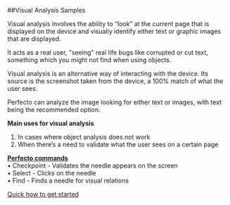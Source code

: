 ##Visual Analysis Samples 

Visual analysis involves the ability to “look” at the current page that is displayed on the device and visually identify either text or graphic images that are displayed.

It acts as a real user, "seeing" real life bugs like corrupted or cut text, something which you might not find when using objects.

Visual analysis is an alternative way of interacting with the device. Its source is the screenshot taken from the device, a 100% match of what the user sees.

Perfecto can analyze the image looking for either text or images, with text being the recommended option. 

**Main uses for visual analysis**<br/>
1.	In cases where object analysis does not work <br/>
2.	When there’s a need to validate what the user sees on a certain page

**[Perfecto commands](https://community.perfectomobile.com/series/23047)**<br/>
•	Checkpoint - Validates the needle appears on the screen<br/>
•	Select - Clicks on the needle<br/>
•	Find - Finds a needle for visual relations

[Quick how to get started](https://community.perfectomobile.com/posts/961107)

